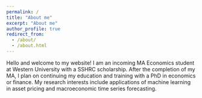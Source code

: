 ```yaml
---
permalink: /
title: "About me"
excerpt: "About me"
author_profile: true
redirect_from: 
  - /about/
  - /about.html
---
```


Hello and welcome to my website! I am an incoming MA Economics student at Western University with a SSHRC scholarship. After the completion of my MA, I plan on continuing my education and training with a PhD in economics or finance. My research interests include applications of machine learning in asset pricing and macroeconomic time series forecasting. 